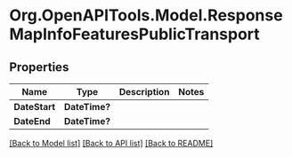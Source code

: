 # Org.OpenAPITools.Model.ResponseMapInfoFeaturesPublicTransport
## Properties

Name | Type | Description | Notes
------------ | ------------- | ------------- | -------------
**DateStart** | **DateTime?** |  | 
**DateEnd** | **DateTime?** |  | 

[[Back to Model list]](../README.md#documentation-for-models) [[Back to API list]](../README.md#documentation-for-api-endpoints) [[Back to README]](../README.md)

